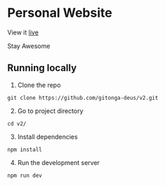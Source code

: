 # Personal Website
View it [live](https://gitonga.me)

Stay Awesome

## Running locally
1. Clone the repo
```
git clone https://github.com/gitonga-deus/v2.git
```

2. Go to project directory
```
cd v2/
```

3. Install dependencies
```
npm install
```

4. Run the development server
```
npm run dev
```
